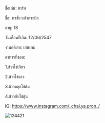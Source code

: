 ชื่อเล่น: ฮาร์ท

ชื่อ: พรชัย แก้วกระบิล

อายุ: 18

วันเดือนปีเกิด: 12/06/2547

งานอดิเรก: เล่นเกม

อาหารที่ชอบ:  

1.ข้าวไข่เจียว    

2.ข้าวไข่ดาว   

3.ข้าวคลุกไข่ต้ม    

4.ข้าวกับไข่ตุ๋น

IG: https://www.instagram.com/_chai.ya.pron_/

![124421](https://user-images.githubusercontent.com/110714179/185802769-88a2836f-0f9c-436a-838e-14252f02dd33.jpg)


